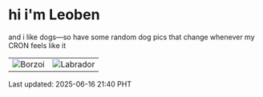 # hi i'm Leoben

and i like dogs—so have some random dog pics that change whenever my CRON feels like it

|  |  |
|--------|----------|
| ![Borzoi](https://random-dog-vercel.vercel.app/api/random-borzoi?v=1750081208) | ![Labrador](https://random-dog-vercel.vercel.app/api/random-labrador?v=1750081208) |

Last updated: 2025-06-16 21:40 PHT
